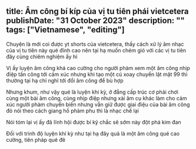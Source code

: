 title: Âm công bí kíp của vị tu tiên phái vietcetera
publishDate: "31 October 2023"
description: ""
tags: ["Vietnamese", "editing"]
---

Chuyện là mới coi được yt shorts của vietcetera, thấy cách xử lý âm nhạc của vị tu tiên này qué đỉnh cao nên tại hạ muốn chém gió với các vị tu tiên đây cùng chiêm nghiệm ấy hỉ

Vị ấy luyện âm công khá cao cường cho người phàm xem một âm công nhịp điệp tấn công tới cảm xúc nhưng khi tạo một cú xoay chuyển lật mặt 99 thì thường tại hạ chỉ nghĩ tới đổi âm công để bù hợp

Nhưng khum, như vậy qué là luyện khí kỳ, ở đẳng cấp trúc cơ phải chơi cùng một bài âm công, cùng nhịp điệp nhưng xài âm cụ khác làm cho cảm xúc người phàm chuyển biến nhưng vẫn giữ được giai điệu của bài âm công đó nói theo cách giang hồ phàm phu thì là nhạc chế lại

Nói tóm lại vị ấy đã lĩnh hội được bí kỹ chắc sẽ sớm này đột phá kim đan

Đối với trình độ luyện khí kỳ như tại hạ đây quả là một âm công qué cao cường, tiên pháp qué đẽ
